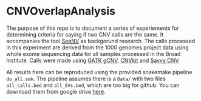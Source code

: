 # CNVOverlapAnalysis

The purpose of this repo is to document a series of experiements for determining criteria for saying if two CNV calls are the same. It accompanies the tool [SeeNV](https://github.com/MSBradshaw/SeeNV) as backgorund research. 
The calls processed in this experiment are derived from the 1000 genomes project data using whole exome sequencing data for all samples processed in the Broad Institute.
Calls were made using [GATK gCNV](https://github.com/MSBradshaw/GATK_CNV_caller), [CNVkit](https://github.com/MSBradshaw/CNVkitSnakeMake) and [Savvy CNV](https://github.com/MSBradshaw/SavvySnakemake).

All results here can be reproduced using the provided snakemake pipeline `do_all.smk`. 
The pipeline assumes there is a `Data/` with two files `all_calls.bed` and `all_SVs.bed`, which are too big for github. You can download them from google drive [here](https://drive.google.com/file/d/1s5jjXGS_dkLZu21HdpcwQ2ECEESPLIL5/view?usp=sharing).
